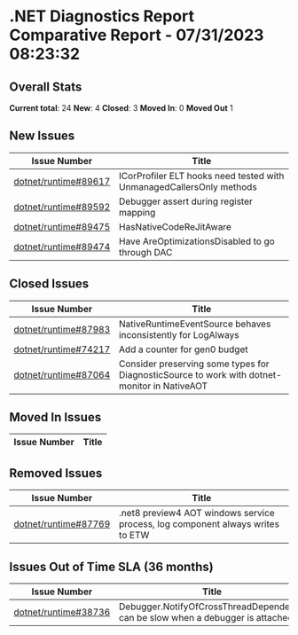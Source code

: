 # .NET Diagnostics Report Comparative Report - 07/31/2023 08:23:32

## Overall Stats

**Current total**: 24
**New**: 4
**Closed**: 3
**Moved In**: 0
**Moved Out** 1

## New Issues

| **Issue Number** | **Title** |
| :--------------: | --------- |
| [dotnet/runtime#89617](https://github.com/dotnet/runtime/issues/89617) | ICorProfiler ELT hooks need tested with UnmanagedCallersOnly methods |
| [dotnet/runtime#89592](https://github.com/dotnet/runtime/issues/89592) | Debugger assert during register mapping |
| [dotnet/runtime#89475](https://github.com/dotnet/runtime/issues/89475) | HasNativeCodeReJitAware |
| [dotnet/runtime#89474](https://github.com/dotnet/runtime/issues/89474) | Have AreOptimizationsDisabled to go through DAC |

## Closed Issues

| **Issue Number** | **Title** |
| :--------------: | --------- |
| [dotnet/runtime#87983](https://github.com/dotnet/runtime/issues/87983) | NativeRuntimeEventSource behaves inconsistently for LogAlways |
| [dotnet/runtime#74217](https://github.com/dotnet/runtime/issues/74217) | Add a counter for gen0 budget |
| [dotnet/runtime#87064](https://github.com/dotnet/runtime/issues/87064) | Consider preserving some types for DiagnosticSource to work with dotnet-monitor in NativeAOT |

## Moved In Issues

| **Issue Number** | **Title** |
| :--------------: | --------- |

## Removed Issues

| **Issue Number** | **Title** |
| :--------------: | --------- |
| [dotnet/runtime#87769](https://github.com/dotnet/runtime/issues/87769) | .net8 preview4 AOT windows service process, log component always writes to ETW |

## Issues Out of Time SLA (36 months)

| **Issue Number** | **Title** |
| :--------------: | --------- |
| [dotnet/runtime#38736](https://github.com/dotnet/runtime/issues/38736) | Debugger.NotifyOfCrossThreadDependency can be slow when a debugger is attached |

